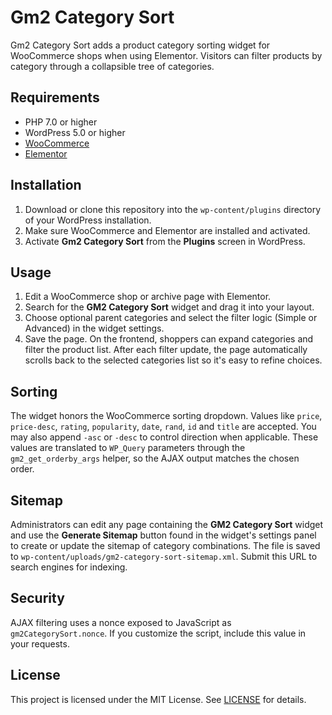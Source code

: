 # Gm2 Category Sort

Gm2 Category Sort adds a product category sorting widget for WooCommerce shops when using Elementor. Visitors can filter products by category through a collapsible tree of categories.

## Requirements
- PHP 7.0 or higher
- WordPress 5.0 or higher
- [WooCommerce](https://woocommerce.com/)
- [Elementor](https://elementor.com/)

## Installation
1. Download or clone this repository into the `wp-content/plugins` directory of your WordPress installation.
2. Make sure WooCommerce and Elementor are installed and activated.
3. Activate **Gm2 Category Sort** from the **Plugins** screen in WordPress.

## Usage
1. Edit a WooCommerce shop or archive page with Elementor.
2. Search for the **GM2 Category Sort** widget and drag it into your layout.
3. Choose optional parent categories and select the filter logic (Simple or Advanced) in the widget settings.
4. Save the page. On the frontend, shoppers can expand categories and filter the product list.
   After each filter update, the page automatically scrolls back to the selected
   categories list so it's easy to refine choices.

## Sorting

The widget honors the WooCommerce sorting dropdown. Values like `price`,
`price-desc`, `rating`, `popularity`, `date`, `rand`, `id` and `title` are
accepted. You may also append `-asc` or `-desc` to control direction when
applicable. These values are translated to `WP_Query` parameters through the
`gm2_get_orderby_args` helper, so the AJAX output matches the chosen order.

## Sitemap

Administrators can edit any page containing the **GM2 Category Sort** widget and
use the **Generate Sitemap** button found in the widget's settings panel to
create or update the sitemap of category combinations. The file is saved to
`wp-content/uploads/gm2-category-sort-sitemap.xml`. Submit this URL to search
engines for indexing.

## Security
AJAX filtering uses a nonce exposed to JavaScript as `gm2CategorySort.nonce`.
If you customize the script, include this value in your requests.

## License
This project is licensed under the MIT License. See [LICENSE](LICENSE) for details.
